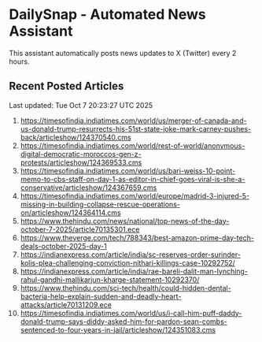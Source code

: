 # DailySnap - Automated News Assistant

This assistant automatically posts news updates to X (Twitter) every 2 hours.

## Recent Posted Articles

Last updated: Tue Oct  7 20:23:27 UTC 2025

1. https://timesofindia.indiatimes.com/world/us/merger-of-canada-and-us-donald-trump-resurrects-his-51st-state-joke-mark-carney-pushes-back/articleshow/124370540.cms
2. https://timesofindia.indiatimes.com/world/rest-of-world/anonymous-digital-democratic-moroccos-gen-z-protests/articleshow/124369533.cms
3. https://timesofindia.indiatimes.com/world/us/bari-weiss-10-point-memo-to-cbs-staff-on-day-1-as-editor-in-chief-goes-viral-is-she-a-conservative/articleshow/124367659.cms
4. https://timesofindia.indiatimes.com/world/europe/madrid-3-injured-5-missing-in-building-collapse-rescue-operations-on/articleshow/124364114.cms
5. https://www.thehindu.com/news/national/top-news-of-the-day-october-7-2025/article70135301.ece
6. https://www.theverge.com/tech/788343/best-amazon-prime-day-tech-deals-october-2025-day-1
7. https://indianexpress.com/article/india/sc-reserves-order-surinder-kolis-plea-challenging-conviction-nithari-killings-case-10292752/
8. https://indianexpress.com/article/india/rae-bareli-dalit-man-lynching-rahul-gandhi-mallikarjun-kharge-statement-10292370/
9. https://www.thehindu.com/sci-tech/health/could-hidden-dental-bacteria-help-explain-sudden-and-deadly-heart-attacks/article70131209.ece
10. https://timesofindia.indiatimes.com/world/us/i-call-him-puff-daddy-donald-trump-says-diddy-asked-him-for-pardon-sean-combs-sentenced-to-four-years-in-jail/articleshow/124351083.cms
